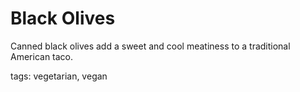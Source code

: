 Black Olives
==========

Canned black olives add a sweet and cool meatiness to a traditional American taco.

tags: vegetarian, vegan

